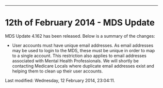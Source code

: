 ---
<h1>12th of February 2014 - MDS Update</h1>
<p>MDS Update 4.162 has been released. Below is a summary of the changes:</p>
<ul>
<li>User accounts must have unique email addresses. As email addresses may be used to login to the MDS, these must be unique in order to map to a single account. This restriction also applies to email addresses associated with Mental Health Professionals. We will shortly be contacting Medicare Locals where duplicate email addresses exist and helping them to clean up their user accounts. </li>
</ul>    <div id='last-modified'>
      Last modified: Wednesday, 12 February 2014, 23:04:11.
